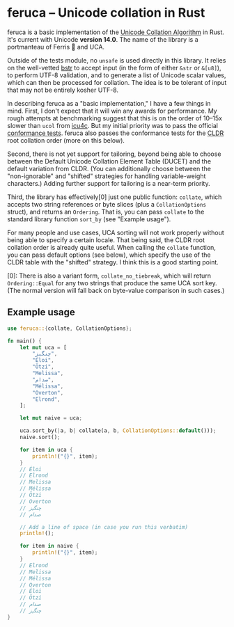 # feruca – Unicode collation in Rust

feruca is a basic implementation of the
[Unicode Collation Algorithm](https://unicode.org/reports/tr10/) in Rust. It's
current with Unicode **version 14.0**. The name of the library is a portmanteau
of Ferris 🦀 and UCA.

Outside of the tests module, no `unsafe` is used directly in this library. It
relies on the well-vetted [bstr](https://github.com/BurntSushi/bstr) to accept
input (in the form of either `&str` or `&[u8]`), to perform UTF-8 validation,
and to generate a list of Unicode scalar values, which can then be processed for
collation. The idea is to be tolerant of input that may not be entirely kosher
UTF-8.

In describing feruca as a "basic implementation," I have a few things in mind.
First, I don't expect that it will win any awards for performance. My rough
attempts at benchmarking suggest that this is on the order of 10–15x slower than
`ucol` from [icu4c](https://github.com/unicode-org/icu). But my initial priority
was to pass the official
[conformance tests](https://www.unicode.org/Public/UCA/latest/CollationTest.html).
feruca also passes the conformance tests for the
[CLDR](https://github.com/unicode-org/cldr) root collation order (more on this
below).

Second, there is not yet support for tailoring, beyond being able to choose
between the Default Unicode Collation Element Table (DUCET) and the default
variation from CLDR. (You can additionally choose between the "non-ignorable"
and "shifted" strategies for handling variable-weight characters.) Adding
further support for tailoring is a near-term priority.

Third, the library has effectively\[0\] just one public function: `collate`,
which accepts two string references or byte slices (plus a `CollationOptions`
struct), and returns an `Ordering`. That is, you can pass `collate` to the
standard library function `sort_by` (see "Example usage").

For many people and use cases, UCA sorting will not work properly without being
able to specify a certain locale. That being said, the CLDR root collation order
is already quite useful. When calling the `collate` function, you can pass
default options (see below), which specify the use of the CLDR table with the
"shifted" strategy. I think this is a good starting point.

\[0\]: There is also a variant form, `collate_no_tiebreak`, which will return
`Ordering::Equal` for any two strings that produce the same UCA sort key. (The
normal version will fall back on byte-value comparison in such cases.)

## Example usage

```rust
use feruca::{collate, CollationOptions};

fn main() {
    let mut uca = [
        "چنگیز",
        "Éloi",
        "Ötzi",
        "Melissa",
        "صدام",
        "Mélissa",
        "Overton",
        "Elrond",
    ];

    let mut naive = uca;

    uca.sort_by(|a, b| collate(a, b, CollationOptions::default()));
    naive.sort();

    for item in uca {
        println!("{}", item);
    }
    // Éloi
    // Elrond
    // Melissa
    // Mélissa
    // Ötzi
    // Overton
    // چنگیز
    // صدام

    // Add a line of space (in case you run this verbatim)
    println!();

    for item in naive {
        println!("{}", item);
    }
    // Elrond
    // Melissa
    // Mélissa
    // Overton
    // Éloi
    // Ötzi
    // صدام
    // چنگیز
}
```
